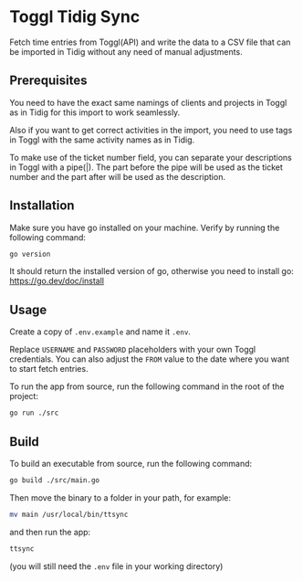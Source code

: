 # Toggl Tidig Sync

Fetch time entries from Toggl(API) and write the data to a CSV file that can be imported in Tidig without any need of manual adjustments.

## Prerequisites

You need to have the exact same namings of clients and projects in Toggl as in Tidig for this import to work seamlessly.

Also if you want to get correct activities in the import, you need to use tags in Toggl with the same activity names as in Tidig.

To make use of the ticket number field, you can separate your descriptions in Toggl with a pipe(|). The part before the pipe will be used as the ticket number and the part after will be used as the description.

## Installation

Make sure you have go installed on your machine. Verify by running the following command:
```sh
go version
```
It should return the installed version of go, otherwise you need to install go: https://go.dev/doc/install

## Usage

Create a copy of `.env.example` and name it `.env`.

Replace `USERNAME` and `PASSWORD` placeholders with your own Toggl credentials. You can also adjust the `FROM` value to the date where you want to start fetch entries.

To run the app from source, run the following command in the root of the project:
```sh
go run ./src
```

## Build

To build an executable from source, run the following command:
```sh
go build ./src/main.go
```

Then move the binary to a folder in your path, for example:
```sh
mv main /usr/local/bin/ttsync
```
and then run the app:
```sh
ttsync
```
(you will still need the `.env` file in your working directory)